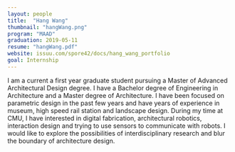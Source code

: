 ```yaml
---
layout: people
title:  "Hang Wang"
thumbnail: "hangWang.png"
program: "MAAD"
graduation: 2019-05-11
resume: "hangWang.pdf"
website: issuu.com/spore42/docs/hang_wang_portfolio
goal: Internship
---
```


I am a current a first year graduate student pursuing a Master of Advanced Architectural Design degree. I have a Bachelor degree of Engineering in Architecture and a Master degree of Architecture. I have been focused on parametric design in the past few years and have years of experience in museum, high speed rail station and landscape design. During my time at CMU, I have interested in digital fabrication, architectural robotics, interaction design and trying to use sensors to communicate with robots. I would like to explore the possibilities of interdisciplinary research and blur the boundary of architecture design.

